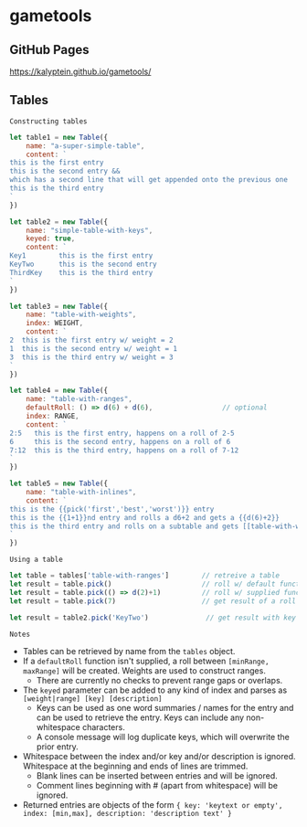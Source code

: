 # gametools

## GitHub Pages

https://kalyptein.github.io/gametools/

## Tables

`Constructing tables`

```javascript
let table1 = new Table({
    name: "a-super-simple-table",
    content: `
this is the first entry
this is the second entry &&
which has a second line that will get appended onto the previous one
this is the third entry
`
})

let table2 = new Table({
    name: "simple-table-with-keys",
    keyed: true,
    content: `
Key1        this is the first entry
KeyTwo      this is the second entry
ThirdKey    this is the third entry
`
})

let table3 = new Table({
    name: "table-with-weights",
    index: WEIGHT,
    content: `
2  this is the first entry w/ weight = 2
1  this is the second entry w/ weight = 1
3  this is the third entry w/ weight = 3
`
})

let table4 = new Table({
    name: "table-with-ranges",
    defaultRoll: () => d(6) + d(6),                 // optional
    index: RANGE,
    content: `
2:5   this is the first entry, happens on a roll of 2-5
6     this is the second entry, happens on a roll of 6
7:12  this is the third entry, happens on a roll of 7-12
`
})

let table5 = new Table({
    name: "table-with-inlines",
    content: `
this is the {{pick('first','best','worst')}} entry
this is the {{1+1}}nd entry and rolls a d6+2 and gets a {{d(6)+2}}
this is the third entry and rolls on a subtable and gets [[table-with-weights-name]]
`
})
```

`Using a table`

```javascript
let table = tables['table-with-ranges']        // retreive a table
let result = table.pick()                      // roll w/ default function
let result = table.pick(() => d(2)+1)          // roll w/ supplied function
let result = table.pick(7)                     // get result of a roll of 7

let result = table2.pick('KeyTwo')              // get result with key 'KeyTwo'
```

`Notes`
- Tables can be retrieved by name from the `tables` object.
- If a `defaultRoll` function isn't supplied, a roll between `[minRange, maxRange]` will be created.  Weights are used to construct ranges.
    - There are currently no checks to prevent range gaps or overlaps.
- The `keyed` parameter can be added to any kind of index and parses as `[weight|range] [key] [description]`
    - Keys can be used as one word summaries / names for the entry and can be used to retrieve the entry.  Keys can include any non-whitespace characters.
    - A console message will log duplicate keys, which will overwrite the prior entry.
- Whitespace between the index and/or key and/or description is ignored.  Whitespace at the beginning and ends of lines are trimmed.
    - Blank lines can be inserted between entries and will be ignored.
    - Comment lines beginning with # (apart from whitespace) will be ignored.
- Returned entries are objects of the form `{ key: 'keytext or empty', index: [min,max], description: 'description text' }`

